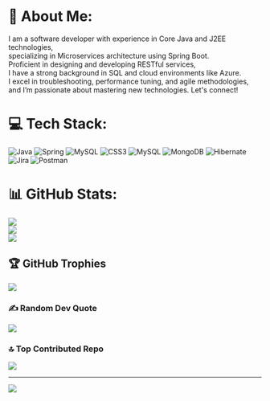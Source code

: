 # 💫 About Me:
I am a software developer with experience in Core Java and J2EE technologies, <br>specializing in Microservices architecture using Spring Boot. <br>Proficient in designing and developing RESTful services, <br>I have a strong background in SQL and cloud environments like Azure. <br>I excel in troubleshooting, performance tuning, and agile methodologies, <br>and I’m passionate about mastering new technologies. Let's connect!


# 💻 Tech Stack:
![Java](https://img.shields.io/badge/java-%23ED8B00.svg?style=flat&logo=openjdk&logoColor=white) ![Spring](https://img.shields.io/badge/spring-%236DB33F.svg?style=flat&logo=spring&logoColor=white) ![MySQL](https://img.shields.io/badge/mysql-4479A1.svg?style=flat&logo=mysql&logoColor=white) ![CSS3](https://img.shields.io/badge/css3-%231572B6.svg?style=flat&logo=css3&logoColor=white) ![MySQL](https://img.shields.io/badge/mysql-4479A1.svg?style=flat&logo=mysql&logoColor=white) ![MongoDB](https://img.shields.io/badge/MongoDB-%234ea94b.svg?style=flat&logo=mongodb&logoColor=white) ![Hibernate](https://img.shields.io/badge/Hibernate-59666C?style=flat&logo=Hibernate&logoColor=white) ![Jira](https://img.shields.io/badge/jira-%230A0FFF.svg?style=flat&logo=jira&logoColor=white) ![Postman](https://img.shields.io/badge/Postman-FF6C37?style=flat&logo=postman&logoColor=white)
# 📊 GitHub Stats:
![](https://github-readme-stats.vercel.app/api?username=sandeepgraphy&theme=dark&hide_border=false&include_all_commits=false&count_private=false)<br/>
![](https://github-readme-streak-stats.herokuapp.com/?user=sandeepgraphy&theme=dark&hide_border=false)<br/>
![](https://github-readme-stats.vercel.app/api/top-langs/?username=sandeepgraphy&theme=dark&hide_border=false&include_all_commits=false&count_private=false&layout=compact)

## 🏆 GitHub Trophies
![](https://github-profile-trophy.vercel.app/?username=sandeepgraphy&theme=radical&no-frame=false&no-bg=true&margin-w=4)

### ✍️ Random Dev Quote
![](https://quotes-github-readme.vercel.app/api?type=vetical&theme=radical)

### 🔝 Top Contributed Repo
![](https://github-contributor-stats.vercel.app/api?username=sandeepgraphy&limit=5&theme=shadow_blue&combine_all_yearly_contributions=true)

---
[![](https://visitcount.itsvg.in/api?id=sandeepgraphy&icon=7&color=13)](https://visitcount.itsvg.in)

<!-- Proudly created with GPRM ( https://gprm.itsvg.in ) -->

